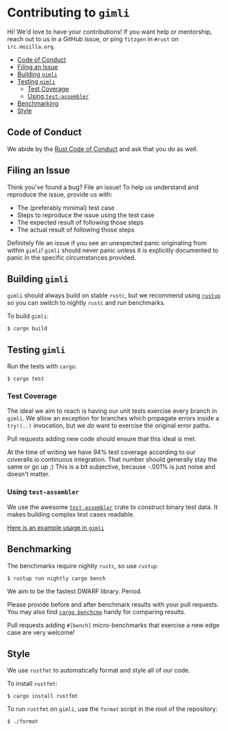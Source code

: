 # Contributing to `gimli`

Hi! We'd love to have your contributions! If you want help or mentorship, reach
out to us in a GitHub issue, or ping `fitzgen` in `#rust` on `irc.mozilla.org`.

* [Code of Conduct](#coc)
* [Filing an Issue](#issues)
* [Building `gimli`](#building)
* [Testing `gimli`](#testing)
  * [Test Coverage](#coverage)
  * [Using `test-assembler`](#test-assembler)
* [Benchmarking](#benchmarking)
* [Style](#style)

## <a id="coc"></a> Code of Conduct

We abide by the
[Rust Code of Conduct](https://www.rust-lang.org/en-US/conduct.html) and ask
that you do as well.

## <a id="issues"></a> Filing an Issue

Think you've found a bug? File an issue! To help us understand and reproduce the
issue, provide us with:

* The (preferably minimal) test case
* Steps to reproduce the issue using the test case
* The expected result of following those steps
* The actual result of following those steps

Definitely file an issue if you see an unexpected panic originating from within
`gimli`! `gimli` should never panic unless it is explicitly documented to panic
in the specific circumstances provided.

## <a id="building"></a> Building `gimli`

`gimli` should always build on stable `rustc`, but we recommend using
[`rustup`](https://www.rustup.rs/) so you can switch to nightly `rustc` and run
benchmarks.

To build `gimli`:

```
$ cargo build
```

## <a id="testing"></a> Testing `gimli`

Run the tests with `cargo`:

```
$ cargo test
```

### <a id="coverage"></a> Test Coverage

The ideal we aim to reach is having our unit tests exercise every branch in
`gimli`. We allow an exception for branches which propagate errors inside a
`try!(..)` invocation, but we *do* want to exercise the original error paths.

Pull requests adding new code should ensure that this ideal is met.

At the time of writing we have 94% test coverage according to our coveralls.io
continuous integration. That number should generally stay the same or go up ;)
This is a bit subjective, because -.001% is just noise and doesn't matter.

### <a id="test-assembler"></a> Using `test-assembler`

We use the awesome
[`test-assembler`](https://github.com/luser/rust-test-assembler) crate to
construct binary test data. It makes building complex test cases readable.

[Here is an example usage in `gimli`](https://github.com/gimli-rs/gimli/blob/156451f3fe6eeb2fa62b84b362c33fcb176e1171/src/loc.rs#L263)

## <a id="benchmarking"></a> Benchmarking

The benchmarks require nightly `rustc`, so use `rustup`:

```
$ rustup run nightly cargo bench
```

We aim to be the fastest DWARF library. Period.

Please provide before and after benchmark results with your pull requests. You
may also find [`cargo benchcmp`](https://github.com/BurntSushi/cargo-benchcmp)
handy for comparing results.

Pull requests adding `#[bench]` micro-benchmarks that exercise a new edge case
are very welcome!

## <a id="style"></a> Style

We use `rustfmt` to automatically format and style all of our code.

To install `rustfmt`:

```
$ cargo install rustfmt
```

To run `rustfmt` on `gimli`, use the `format` script in the root of the
repository:

```
$ ./format
```
